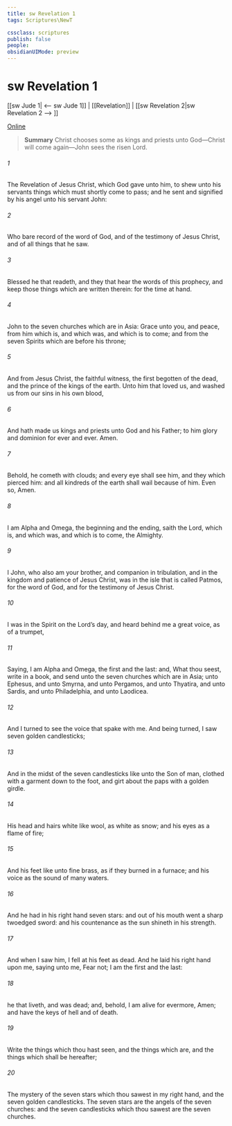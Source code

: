 ```yaml
---
title: sw Revelation 1
tags: Scriptures\NewT

cssclass: scriptures
publish: false
people:
obsidianUIMode: preview
---
```


# sw Revelation 1
[[sw Jude 1| <-- sw Jude 1]] | [[Revelation]] | [[sw Revelation 2|sw Revelation 2 --> ]]

[Online](https://churchofjesuschrist.org/study/scriptures/nt/rev/1?lang=eng)

> __Summary__
Christ chooses some as kings and priests unto God—Christ will come again—John sees the risen Lord.

###### 1 
The Revelation of Jesus Christ, which God gave unto him, to shew unto his servants things which must shortly come to pass; and he sent and signified  by his angel unto his servant John:

###### 2 
Who bare record of the word of God, and of the testimony of Jesus Christ, and of all things that he saw.

###### 3 
Blessed  he that readeth, and they that hear the words of this prophecy, and keep those things which are written therein: for the time  at hand.

###### 4 
John to the seven churches which are in Asia: Grace  unto you, and peace, from him which is, and which was, and which is to come; and from the seven Spirits which are before his throne;

###### 5 
And from Jesus Christ,  the faithful witness,  the first begotten of the dead, and the prince of the kings of the earth. Unto him that loved us, and washed us from our sins in his own blood,

###### 6 
And hath made us kings and priests unto God and his Father; to him  glory and dominion for ever and ever. Amen.

###### 7 
Behold, he cometh with clouds; and every eye shall see him, and they  which pierced him: and all kindreds of the earth shall wail because of him. Even so, Amen.

###### 8 
I am Alpha and Omega, the beginning and the ending, saith the Lord, which is, and which was, and which is to come, the Almighty.

###### 9 
I John, who also am your brother, and companion in tribulation, and in the kingdom and patience of Jesus Christ, was in the isle that is called Patmos, for the word of God, and for the testimony of Jesus Christ.

###### 10 
I was in the Spirit on the Lord’s day, and heard behind me a great voice, as of a trumpet,

###### 11 
Saying, I am Alpha and Omega, the first and the last: and, What thou seest, write in a book, and send  unto the seven churches which are in Asia; unto Ephesus, and unto Smyrna, and unto Pergamos, and unto Thyatira, and unto Sardis, and unto Philadelphia, and unto Laodicea.

###### 12 
And I turned to see the voice that spake with me. And being turned, I saw seven golden candlesticks;

###### 13 
And in the midst of the seven candlesticks  like unto the Son of man, clothed with a garment down to the foot, and girt about the paps with a golden girdle.

###### 14 
His head and  hairs  white like wool, as white as snow; and his eyes  as a flame of fire;

###### 15 
And his feet like unto fine brass, as if they burned in a furnace; and his voice as the sound of many waters.

###### 16 
And he had in his right hand seven stars: and out of his mouth went a sharp twoedged sword: and his countenance  as the sun shineth in his strength.

###### 17 
And when I saw him, I fell at his feet as dead. And he laid his right hand upon me, saying unto me, Fear not; I am the first and the last:

###### 18 
 he that liveth, and was dead; and, behold, I am alive for evermore, Amen; and have the keys of hell and of death.

###### 19 
Write the things which thou hast seen, and the things which are, and the things which shall be hereafter;

###### 20 
The mystery of the seven stars which thou sawest in my right hand, and the seven golden candlesticks. The seven stars are the angels of the seven churches: and the seven candlesticks which thou sawest are the seven churches.

